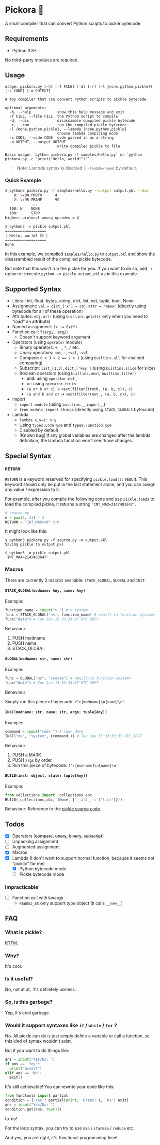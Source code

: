 # Pickora 🐰

A small compiler that can convert Python scripts to pickle bytecode. 

## Requirements

- Python 3.8+

No third-party modules are required.

## Usage

```
usage: pickora.py [-h] [-f FILE] [-d] [-r] [-l {none,python,pickle}] [-c CODE] [-o OUTPUT]

A toy compiler that can convert Python scripts to pickle bytecode.

optional arguments:
  -h, --help            show this help message and exit
  -f FILE, --file FILE  the Python script to compile
  -d, --dis             disassamble compiled pickle bytecode
  -r, --run             run the compiled pickle bytecode
  -l {none,python,pickle}, --lambda {none,python,pickle}
                        choose lambda compiling mode
  -c CODE, --code CODE  code passed in as a string
  -o OUTPUT, --output OUTPUT
                        write compiled pickle to file

Basic usage: `python pickora.py -f samples/hello.py` or `python pickora.py -c 'print("Hello, world!")'`
```

> Note: Lambda syntax is disabled (`--lambda=none`) by default.

### Quick Example

```sh
$ python3 pickora.py -f samples/hello.py --output output.pkl --dis
    0: \x80 PROTO      4
    2: \x95 FRAME      99
            ...
  108: N    NONE
  109: .    STOP
highest protocol among opcodes = 4

$ python3 -m pickle output.pkl
===================
| Hello, world! 🐱 |
===================
None
```

In this example, we compiled [`samples/hello.py`](./samples/hello.py) to `output.pkl` and show the disassembled result of the compiled pickle bytecode. 

But note that this won't run the pickle for you. If you want to do so, add `-r` option or execute `python -m pickle output.pkl` as in this example.

## Supported Syntax

- Literal: int, float, bytes, string, dict, list, set, tuple, bool, None
- Assignment: `val = dict_['x'] = obj.attr = 'meow'` (directly using bytecode for all of these operation)
- Attributes: `obj.attr` (using `builtins.getattr` only when you need to "load" an attribute)
- Named assignment: `(x := 0xff)`
- Function call: `f(arg1, arg2)`
  - Doesn't support keyword argument.
- Operators (using `operator` module)
  - Binary operators: `+`, `-`, `*`, `/` etc.
  - Unary operators: `not`, `~`, `+val`, `-val`
  - Compare: `0 < 3 > 2 == 2 > 1` (using `builtins.all` for chained comparing)
  - Subscript: `list_[1:3]`, `dict_['key']` (using `builtins.slice` for slice)
  - Boolean operators (using `builtins.next`, `builtins.filter`)
    - and: using `operator.not_`
    - or: using `operator.truth`
    - `(a or b or c)` -> `next(filter(truth, (a, b, c)), c)`
    - `(a and b and c)` -> `next(filter(not_, (a, b, c)), c)`
- Import
  - `import module` (using `builtins.__import__`)
  - `from module import things` (directly using `STACK_GLOBALS` bytecode)
- Lambda
  - `lambda x,y=1: x+y`
  - Using `types.CodeType` and `types.FunctionType`
  - Disabled by default
  - [Known bug] If any global variables are changed after the lambda definition, the lambda function won't see those changes.


## Special Syntax

### `RETURN`

`RETURN` is a keyword reserved for specifying `pickle.load(s)` result. This keyword should only be put in the last statement alone, and you can assign any value / expression to it. 

For example, after you compile the following code and use `pickle.loads` to load the compiled pickle, it returns a string `'INT_MAX=2147483647'`.
```python
# source.py
n = pow(2, 31) - 1
RETURN = "INT_MAX=%d" % n
```
It might look like this:
```shell
$ python3 pickora.py -f source.py -o output.pkl
Saving pickle to output.pkl

$ python3 -m pickle output.pkl
'INT_MAX=2147483647'
```
### Macros

There are currently 3 macros available: `STACK_GLOBAL`, `GLOBAL` and `INST`.

#### `STACK_GLOBAL(modname: Any, name: Any)`

Example:
```python
function_name = input("> ") # > system
func = STACK_GLOBAL('os', function_name) # <built-in function system>
func("date") # Tue Jan 13 33:33:37 UTC 2077
```

Behaviour:
1. PUSH modname
2. PUSH name
3. STACK_GLOBAL

#### `GLOBAL(modname: str, name: str)`

Example:
```python
func = GLOBAL("os", "system") # <built-in function system>
func("date") # Tue Jan 13 33:33:37 UTC 2077
```

Behaviour:

Simply run this piece of bytecode: `f"c{modname}\n{name}\n"`

#### `INST(modname: str, name: str, args: tuple[Any])`

Example:
```python
command = input("cmd> ") # cmd> date
INST("os", "system", (command,)) # Tue Jan 13 33:33:37 UTC 2077
```

Behaviour:
1. PUSH a MARK
2. PUSH `args` by order
3. Run this piece of bytecode: `f'i{modname}\n{name}\n'`

#### `BUILD(inst: object, state: tuple[Any])`

Example:
```python
from collections import _collections_abc
BUILD(_collections_abc, (None, {'__all__': ['list']}))
```

Behaviour:
Reference to the [pickle source code](https://github.com/python/cpython/blob/3.11/Lib/pickle.py#L1712-L1734).

## Todos

- [x] Operators (<s>compare</s>, <s>unary</s>, <s>binary</s>, <s>subscript</s>)
- [ ] Unpacking assignment
- [ ] Augmented assignment
- [x] Macros
- [x] Lambda (I don't want to support normal function, because it seems not "picklic" for me)
  - [x] Python bytecode mode
  - [ ] Pickle bytecode mode

### Impracticable 
- [ ] Function call with kwargs
  - `NEWOBJ_EX` only support type object (it calls `__new__`)

## FAQ

### What is pickle?

[RTFM](https://docs.python.org/3/library/pickle.html).

### Why?

It's cool.

### Is it useful?

No, not at all, it's definitely useless.

### So, is this garbage?

Yep, it's cool garbage.

### Would it support syntaxes like `if` / `while` / `for` ?

No. All pickle can do is just simply define a variable or call a function, so this kind of syntax wouldn't exist.

But if you want to do things like:
```python
ans = input("Yes/No: ")
if ans == 'Yes':
  print("Great!")
elif ans == 'No':
  exit()
```
It's still achievable! You can rewrite your code like this:

```python
from functools import partial
condition = {'Yes': partial(print, 'Great!'), 'No': exit}
ans = input("Yes/No: ")
condition.get(ans, repr)()
```
ta-da!

For the loop syntax, you can try to use `map` / `starmap` /  `reduce` etc .

And yes, you are right, it's functional programming time!

